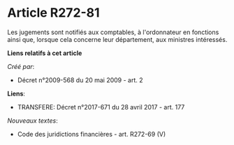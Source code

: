 # Article R272-81

Les jugements sont notifiés aux comptables, à l'ordonnateur en fonctions ainsi que, lorsque cela concerne leur département,
aux ministres intéressés.

**Liens relatifs à cet article**

_Créé par_:

  - Décret n°2009-568 du 20 mai 2009 - art. 2

**Liens**:

  - TRANSFERE: Décret n°2017-671 du 28 avril 2017 - art. 177

_Nouveaux textes_:

  - Code des juridictions financières - art. R272-69 (V)
